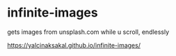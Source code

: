 # infinite-images

gets images from unsplash.com while u scroll, endlessly

https://yalcinaksakal.github.io/infinite-images/
